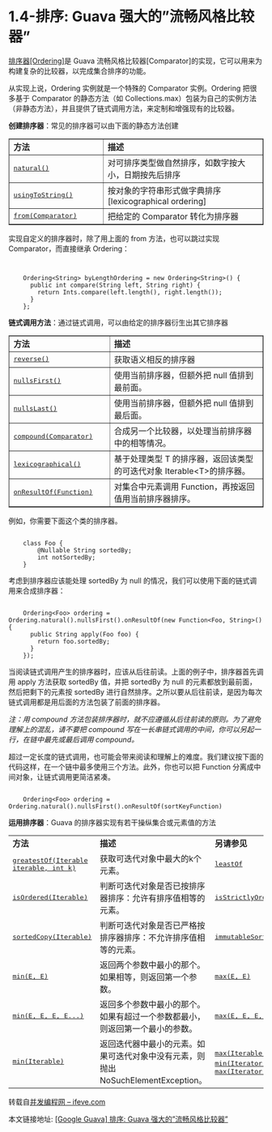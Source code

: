 # 1.4-排序: Guava 强大的”流畅风格比较器”

[排序器[Ordering]](http://docs.guava-libraries.googlecode.com/git-history/release/javadoc/com/google/common/collect/Ordering.html)是 Guava 流畅风格比较器[Comparator]的实现，它可以用来为构建复杂的比较器，以完成集合排序的功能。

从实现上说，Ordering 实例就是一个特殊的 Comparator 实例。Ordering 把很多基于 Comparator 的静态方法（如 Collections.max）包装为自己的实例方法（非静态方法），并且提供了链式调用方法，来定制和增强现有的比较器。

**创建排序器**：常见的排序器可以由下面的静态方法创建

<table border="1" cellspacing="0" cellpadding="0">
<tbody>
<tr>
<td width="199"><b>方法</b><b></b></td>
<td width="419"><b>描述</b><b></b></td>
</tr>
<tr>
<td width="199"><a href="http://docs.guava-libraries.googlecode.com/git-history/release/javadoc/com/google/common/collect/Ordering.html#natural()"><tt>natural()</tt></a></td>
<td width="419">对可排序类型做自然排序，如数字按大小，日期按先后排序</td>
</tr>
<tr>
<td width="199"><a href="http://docs.guava-libraries.googlecode.com/git-history/release/javadoc/com/google/common/collect/Ordering.html#usingToString()"><tt>usingToString()</tt></a></td>
<td width="419">按对象的字符串形式做字典排序[lexicographical ordering]</td>
</tr>
<tr>
<td width="199"><a href="http://docs.guava-libraries.googlecode.com/git-history/release/javadoc/com/google/common/collect/Ordering.html#from(java.util.Comparator)"><tt>from(Comparator)</tt></a></td>
<td width="419">把给定的 Comparator 转化为排序器</td>
</tr>
</tbody>
</table>

实现自定义的排序器时，除了用上面的 from 方法，也可以跳过实现 Comparator，而直接继承 Ordering：

```


    Ordering<String> byLengthOrdering = new Ordering<String>() {
      public int compare(String left, String right) {
        return Ints.compare(left.length(), right.length());
      }
    };

```

**链式调用方法**：通过链式调用，可以由给定的排序器衍生出其它排序器

<table border="1" cellspacing="0" cellpadding="0">
<tbody>
<tr>
<td width="199"><b>方法</b></td>
<td width="419"><b>描述</b></td>
</tr>
<tr>
<td width="199"><a href="http://docs.guava-libraries.googlecode.com/git-history/release/javadoc/com/google/common/collect/Ordering.html#reverse()"><tt>reverse()</tt></a></td>
<td width="419">获取语义相反的排序器</td>
</tr>
<tr>
<td width="199"><a href="http://docs.guava-libraries.googlecode.com/git-history/release/javadoc/com/google/common/collect/Ordering.html#nullsFirst()"><tt>nullsFirst()</tt></a></td>
<td width="419">使用当前排序器，但额外把 null 值排到最前面。</td>
</tr>
<tr>
<td width="199"><a href="http://docs.guava-libraries.googlecode.com/git-history/release/javadoc/com/google/common/collect/Ordering.html#nullsLast()"><tt>nullsLast()</tt></a></td>
<td width="419">使用当前排序器，但额外把 null 值排到最后面。</td>
</tr>
<tr>
<td width="199"><a href="http://docs.guava-libraries.googlecode.com/git-history/release/javadoc/com/google/common/collect/Ordering.html#compound(java.util.Comparator)"><tt>compound(Comparator)</tt></a></td>
<td width="419">合成另一个比较器，以处理当前排序器中的相等情况。</td>
</tr>
<tr>
<td width="199"><a href="http://docs.guava-libraries.googlecode.com/git-history/release/javadoc/com/google/common/collect/Ordering.html#lexicographical()"><tt>lexicographical()</tt></a></td>
<td width="419">基于处理类型 T 的排序器，返回该类型的可迭代对象 Iterable&lt;T&gt;的排序器。</td>
</tr>
<tr>
<td width="199"><a href="http://docs.guava-libraries.googlecode.com/git-history/release/javadoc/com/google/common/collect/Ordering.html#onResultOf(com.google.common.base.Function)"><tt>onResultOf(Function)</tt></a></td>
<td width="419">对集合中元素调用 Function，再按返回值用当前排序器排序。</td>
</tr>
</tbody>
</table>

例如，你需要下面这个类的排序器。

```

    class Foo {
        @Nullable String sortedBy;
        int notSortedBy;
    }

```

考虑到排序器应该能处理 sortedBy 为 null 的情况，我们可以使用下面的链式调用来合成排序器：

```

    Ordering<Foo> ordering = Ordering.natural().nullsFirst().onResultOf(new Function<Foo, String>() {
      public String apply(Foo foo) {
        return foo.sortedBy;
      }
    });

```

当阅读链式调用产生的排序器时，应该从后往前读。上面的例子中，排序器首先调用 apply 方法获取 sortedBy 值，并把 sortedBy 为 null 的元素都放到最前面，然后把剩下的元素按 sortedBy 进行自然排序。之所以要从后往前读，是因为每次链式调用都是用后面的方法包装了前面的排序器。

*注：用 compound 方法包装排序器时，就不应遵循从后往前读的原则。为了避免理解上的混乱，请不要把 compound 写在一长串链式调用的中间，你可以另起一行，在链中最先或最后调用 compound。*

超过一定长度的链式调用，也可能会带来阅读和理解上的难度。我们建议按下面的代码这样，在一个链中最多使用三个方法。此外，你也可以把 Function 分离成中间对象，让链式调用更简洁紧凑。

```

    Ordering<Foo> ordering = Ordering.natural().nullsFirst().onResultOf(sortKeyFunction)

```

**运用排序器**：Guava 的排序器实现有若干操纵集合或元素值的方法

<table>
<tbody>
<tr>
<td><strong>方法</strong></td>
<td><strong>描述</strong></td>
<td><strong>另请参见</strong></td>
</tr>
<tr>
<td><a href="http://docs.guava-libraries.googlecode.com/git-history/release/javadoc/com/google/common/collect/Ordering.html#greatestOf(java.lang.Iterable, int)" rel="nofollow"><tt>greatestOf(Iterable iterable, int k)</tt></a></td>
<td>获取可迭代对象中最大的k个元素。</td>
<td><a href="http://docs.guava-libraries.googlecode.com/git-history/release/javadoc/com/google/common/collect/Ordering.html#leastOf(java.lang.Iterable, int)" rel="nofollow"><tt>leastOf</tt></a></td>
</tr>
<tr>
<td><a href="http://docs.guava-libraries.googlecode.com/git-history/release/javadoc/com/google/common/collect/Ordering.html#isOrdered(java.lang.Iterable)" rel="nofollow"><tt>isOrdered(Iterable)</tt></a></td>
<td>判断可迭代对象是否已按排序器排序：允许有排序值相等的元素。</td>
<td><a href="http://docs.guava-libraries.googlecode.com/git-history/release/javadoc/com/google/common/collect/Ordering.html#isStrictlyOrdered(java.lang.Iterable)" rel="nofollow"><tt>isStrictlyOrdered</tt></a></td>
</tr>
<tr>
<td><a href="http://docs.guava-libraries.googlecode.com/git-history/release/javadoc/com/google/common/collect/Ordering.html#sortedCopy(java.lang.Iterable)" rel="nofollow"><tt>sortedCopy(Iterable)</tt></a></td>
<td>判断可迭代对象是否已严格按排序器排序：不允许排序值相等的元素。</td>
<td><a href="http://docs.guava-libraries.googlecode.com/git-history/release/javadoc/com/google/common/collect/Ordering.html#immutableSortedCopy(java.lang.Iterable)" rel="nofollow"><tt>immutableSortedCopy</tt></a></td>
</tr>
<tr>
<td><a href="http://docs.guava-libraries.googlecode.com/git-history/release/javadoc/com/google/common/collect/Ordering.html#min(E, E)" rel="nofollow"><tt>min(E, E)</tt></a></td>
<td>返回两个参数中最小的那个。如果相等，则返回第一个参数。</td>
<td><a href="http://docs.guava-libraries.googlecode.com/git-history/release/javadoc/com/google/common/collect/Ordering.html#max(E, E)" rel="nofollow"><tt>max(E, E)</tt></a></td>
</tr>
<tr>
<td><a href="http://docs.guava-libraries.googlecode.com/git-history/release/javadoc/com/google/common/collect/Ordering.html#min(E, E, E, E...)" rel="nofollow"><tt>min(E, E, E, E...)</tt></a></td>
<td>返回多个参数中最小的那个。如果有超过一个参数都最小，则返回第一个最小的参数。</td>
<td><a href="http://docs.guava-libraries.googlecode.com/git-history/release/javadoc/com/google/common/collect/Ordering.html#max(E, E, E, E...)" rel="nofollow"><tt>max(E, E, E, E...)</tt></a></td>
</tr>
<tr>
<td><a href="http://docs.guava-libraries.googlecode.com/git-history/release/javadoc/com/google/common/collect/Ordering.html#min(java.lang.Iterable)" rel="nofollow"><tt>min(Iterable)</tt></a></td>
<td>返回迭代器中最小的元素。如果可迭代对象中没有元素，则抛出 NoSuchElementException。</td>
<td><a href="http://docs.guava-libraries.googlecode.com/git-history/release/javadoc/com/google/common/collect/Ordering.html#max(java.lang.Iterable)" rel="nofollow"><tt>max(Iterable)</tt></a>, <a href="http://docs.guava-libraries.googlecode.com/git-history/release/javadoc/com/google/common/collect/Ordering.html#min(java.util.Iterator)" rel="nofollow"><tt>min(Iterator)</tt></a>, <a href="http://docs.guava-libraries.googlecode.com/git-history/release/javadoc/com/google/common/collect/Ordering.html#max(java.util.Iterator)" rel="nofollow"><tt>max(Iterator)</tt></a></td>
</tr>
</tbody>
</table>

转载自[并发编程网 – ifeve.com](http://ifeve.com/)

本文链接地址: [[Google Guava] 排序: Guava 强大的”流畅风格比较器”](http://ifeve.com/google-guava-ordering/)